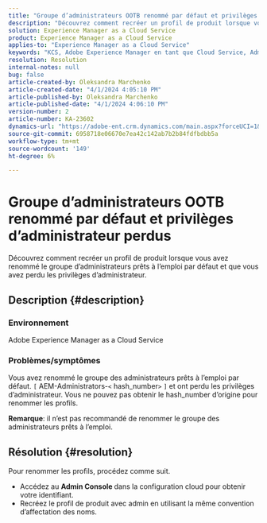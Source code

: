 ```yaml
---
title: "Groupe d’administrateurs OOTB renommé par défaut et privilèges d’administrateur perdus"
description: "Découvrez comment recréer un profil de produit lorsque vous avez renommé le groupe d’administrateurs prêts à l’emploi et que vous avez perdu les privilèges d’administrateur."
solution: Experience Manager as a Cloud Service
product: Experience Manager as a Cloud Service
applies-to: "Experience Manager as a Cloud Service"
keywords: "KCS, Adobe Experience Manager en tant que Cloud Service, Admin Console, profil de produit"
resolution: Resolution
internal-notes: null
bug: false
article-created-by: Oleksandra Marchenko
article-created-date: "4/1/2024 4:05:10 PM"
article-published-by: Oleksandra Marchenko
article-published-date: "4/1/2024 4:06:10 PM"
version-number: 2
article-number: KA-23602
dynamics-url: "https://adobe-ent.crm.dynamics.com/main.aspx?forceUCI=1&pagetype=entityrecord&etn=knowledgearticle&id=678b349c-41f0-ee11-904c-6045bd006149"
source-git-commit: 6958718e06670e7ea42c142ab7b2b84fdfbdbb5a
workflow-type: tm+mt
source-wordcount: '149'
ht-degree: 6%

---
```


# Groupe d’administrateurs OOTB renommé par défaut et privilèges d’administrateur perdus


Découvrez comment recréer un profil de produit lorsque vous avez renommé le groupe d’administrateurs prêts à l’emploi par défaut et que vous avez perdu les privilèges d’administrateur.

## Description {#description}


### Environnement

Adobe Experience Manager as a Cloud Service

### Problèmes/symptômes

Vous avez renommé le groupe des administrateurs prêts à l’emploi par défaut. `[` AEM-Administrators-`<` hash_number`>` `]`  et ont perdu les privilèges d’administrateur. Vous ne pouvez pas obtenir le hash_number d’origine pour renommer les profils.



<b>Remarque</b>: il n’est pas recommandé de renommer le groupe des administrateurs prêts à l’emploi.


## Résolution {#resolution}


Pour renommer les profils, procédez comme suit.

- Accédez au <b>Admin Console </b>dans la configuration cloud pour obtenir votre identifiant.
- Recréez le profil de produit avec admin en utilisant la même convention d’affectation des noms.



